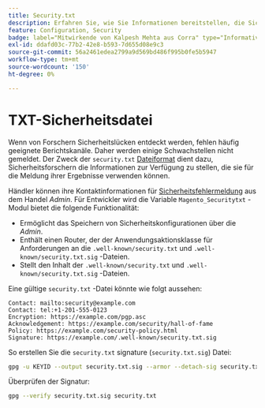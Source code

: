 ```yaml
---
title: Security.txt
description: Erfahren Sie, wie Sie Informationen bereitstellen, die Sicherheitsexperten bei der Meldung von Sicherheitslücken unterstützen.
feature: Configuration, Security
badge: label="Mitwirkende von Kalpesh Mehta aus Corra" type="Informative" url="https://solutionpartners.adobe.com/s/directory/detail/corra" tooltip="Kalpesh Mehta"
exl-id: ddafd03c-77b2-42e8-b593-7d655d08e9c3
source-git-commit: 56a2461edea2799a9d569bd486f995b0fe5b5947
workflow-type: tm+mt
source-wordcount: '150'
ht-degree: 0%

---
```


# TXT-Sicherheitsdatei

Wenn von Forschern Sicherheitslücken entdeckt werden, fehlen häufig geeignete Berichtskanäle. Daher werden einige Schwachstellen nicht gemeldet. Der Zweck der `security.txt` [Dateiformat](https://datatracker.ietf.org/doc/html/draft-foudil-securitytxt-09) dient dazu, Sicherheitsforschern die Informationen zur Verfügung zu stellen, die sie für die Meldung ihrer Ergebnisse verwenden können.

Händler können ihre Kontaktinformationen für [Sicherheitsfehlermeldung](https://docs.magento.com/user-guide/stores/security-issue-reporting.html) aus dem Handel _Admin_. Für Entwickler wird die Variable `Magento_Securitytxt` -Modul bietet die folgende Funktionalität:

- Ermöglicht das Speichern von Sicherheitskonfigurationen über die _Admin_.
- Enthält einen Router, der der Anwendungsaktionsklasse für Anforderungen an die `.well-known/security.txt` und `.well-known/security.txt.sig` -Dateien.
- Stellt den Inhalt der `.well-known/security.txt` und `.well-known/security.txt.sig` -Dateien.

Eine gültige `security.txt` -Datei könnte wie folgt aussehen:

```text
Contact: mailto:security@example.com
Contact: tel:+1-201-555-0123
Encryption: https://example.com/pgp.asc
Acknowledgement: https://example.com/security/hall-of-fame
Policy: https://example.com/security-policy.html
Signature: https://example.com/.well-known/security.txt.sig
```

So erstellen Sie die `security.txt` signature (`security.txt.sig`) Datei:

```bash
gpg -u KEYID --output security.txt.sig --armor --detach-sig security.txt
```

Überprüfen der Signatur:

```bash
gpg --verify security.txt.sig security.txt
```
